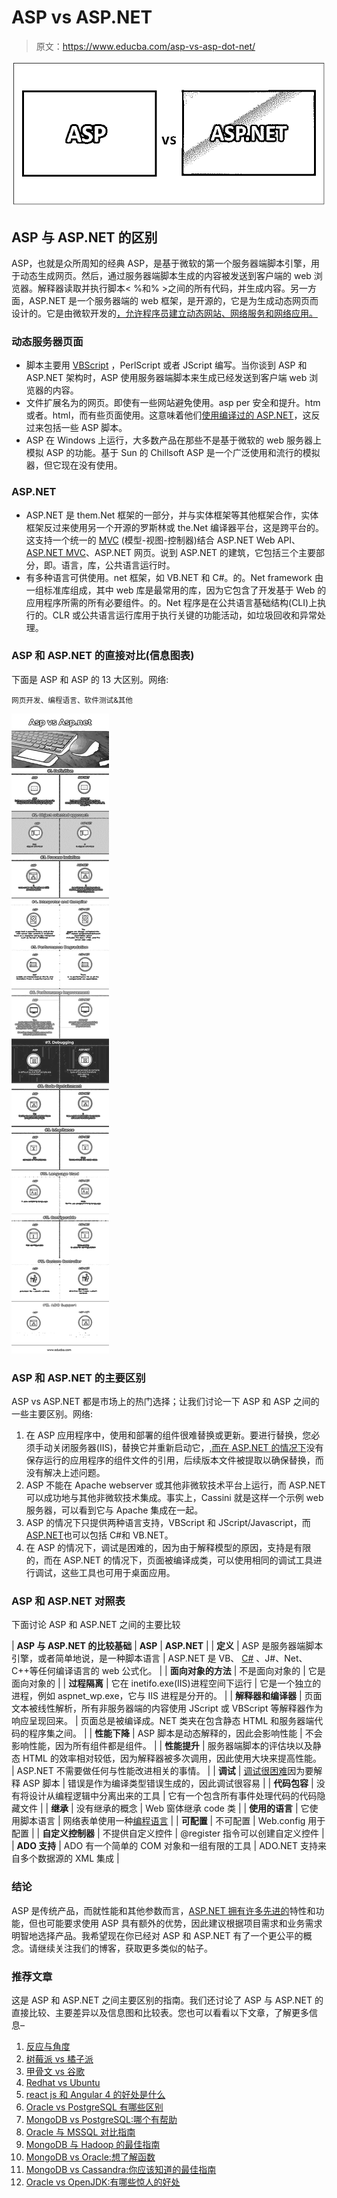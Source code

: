 # ASP vs ASP.NET

> 原文：<https://www.educba.com/asp-vs-asp-dot-net/>

![ASP vs ASP.NET](img/22b6858340cadddca249791d21e90973.png)



## ASP 与 ASP.NET 的区别

ASP，也就是众所周知的经典 ASP，是基于微软的第一个服务器端脚本引擎，用于动态生成网页。然后，通过服务器端脚本生成的内容被发送到客户端的 web 浏览器。解释器读取并执行脚本< %和% >之间的所有代码，并生成内容。另一方面，ASP.NET 是一个服务器端的 web 框架，是开源的，它是为生成动态网页而设计的。它是由微软开发的[，允许程序员建立动态网站、网络服务和网络应用。](https://www.educba.com/microsoft-office-application/)

### 动态服务器页面

*   脚本主要用 [VBScript](https://www.educba.com/vbscript-commands/) ，PerlScript 或者 JScript 编写。当你谈到 ASP 和 ASP.NET 架构时，ASP 使用服务器端脚本来生成已经发送到客户端 web 浏览器的内容。
*   文件扩展名为的网页。即使有一些网站避免使用。asp per 安全和提升。htm 或者。html，而有些页面使用。这意味着他们[使用编译过的 ASP.NET](https://www.educba.com/asp-dot-net-interview-questions/)，这反过来包括一些 ASP 脚本。
*   ASP 在 Windows 上运行，大多数产品在那些不是基于微软的 web 服务器上模拟 ASP 的功能。基于 Sun 的 Chillsoft ASP 是一个广泛使用和流行的模拟器，但它现在没有使用。

### ASP.NET

*   ASP.NET 是 them.Net 框架的一部分，并与实体框架等其他框架合作，实体框架反过来使用另一个开源的罗斯林或 the.Net 编译器平台，这是跨平台的。这支持一个统一的 [MVC](https://www.educba.com/what-is-mvc/) (模型-视图-控制器)结合 ASP.NET Web API、[ASP.NET MVC](https://www.educba.com/asp-dot-net-mvc-routing/)、ASP.NET 网页。说到 ASP.NET 的建筑，它包括三个主要部分，即。语言，库，公共语言运行时。
*   有多种语言可供使用。net 框架，如 VB.NET 和 C#。的。Net framework 由一组标准库组成，其中 web 库是最常用的库，因为它包含了开发基于 Web 的应用程序所需的所有必要组件。的。Net 程序是在公共语言基础结构(CLI)上执行的。CLR 或公共语言运行库用于执行关键的功能活动，如垃圾回收和异常处理。

### ASP 和 ASP.NET 的直接对比(信息图表)

下面是 ASP 和 ASP 的 13 大区别。网络:

<small>网页开发、编程语言、软件测试&其他</small>

![Asp vs Asp.NET Infographics](img/bc1d18eb13ffac703665186aa827cd6e.png)



### ASP 和 ASP.NET 的主要区别

ASP vs ASP.NET 都是市场上的热门选择；让我们讨论一下 ASP 和 ASP 之间的一些主要区别。网络:

1.  在 ASP 应用程序中，使用和部署的组件很难替换或更新。要进行替换，您必须手动关闭服务器(IIS)，替换它并重新启动它，[,而在 ASP.NET 的情况下](https://www.educba.com/asp-net-vs-c-sharp/)没有保存运行的应用程序的组件文件的引用，后续版本文件被提取以确保替换，而没有解决上述问题。
2.  ASP 不能在 Apache webserver 或其他非微软技术平台上运行，而 ASP.NET 可以成功地与其他非微软技术集成。事实上，Cassini 就是这样一个示例 web 服务器，可以看到它与 Apache 集成在一起。
3.  ASP 的情况下只提供两种语言支持，VBScript 和 JScript/Javascript，而[ASP.NET](https://www.educba.com/features-of-asp-dot-net/)也可以包括 C#和 VB.NET。
4.  在 ASP 的情况下，调试是困难的，因为由于解释模型的原因，支持是有限的，而在 ASP.NET 的情况下，页面被编译成类，可以使用相同的调试工具进行调试，这些工具也可用于桌面应用。

### ASP 和 ASP.NET 对照表

下面讨论 ASP 和 ASP.NET 之间的主要比较

| **ASP 与 ASP.NET 的比较基础** | **ASP** | **ASP.NET** |
| **定义** | ASP 是服务器端脚本引擎，或者简单地说，是一种脚本语言 | ASP.NET 是 VB、 [C#](https://www.educba.com/c-sharp-vs-js/) 、J#、Net、C++等任何编译语言的 web 公式化。 |
| **面向对象的方法** | 不是面向对象的 | 它是面向对象的 |
| **过程隔离** | 它在 inetifo.exe(IIS)进程空间下运行 | 它是一个独立的进程，例如 aspnet_wp.exe，它与 IIS 进程是分开的。 |
| **解释器和编译器** | 页面文本被线性解析，所有非服务器端的内容使用 JScript 或 VBScript 等解释器作为响应呈现回来。 | 页面总是被编译成。NET 类夹在包含静态 HTML 和服务器端代码的程序集之间。 |
| **性能下降** | ASP 脚本是动态解释的，因此会影响性能 | 不会影响性能，因为所有组件都是组件。 |
| **性能提升** | 服务器端脚本的评估块以及静态 HTML 的效率相对较低，因为解释器被多次调用，因此使用大块来提高性能。 | ASP.NET 不需要做任何与性能改进相关的事情。 |
| **调试** | [调试很困难](https://www.educba.com/what-is-debugging/)因为要解释 ASP 脚本 | 错误是作为编译类型错误生成的，因此调试很容易 |
| **代码包容** | 没有将设计从编程逻辑中分离出来的工具 | 它有一个包含所有事件处理代码的代码隐藏文件 |
| **继承** | 没有继承的概念 | Web 窗体继承 code 类 |
| **使用的语言** | 它使用脚本语言 | 网络表单使用一种[编程语言](https://www.educba.com/best-programming-languages/) |
| **可配置** | 不可配置 | Web.config 用于配置 |
| **自定义控制器** | 不提供自定义控件 | @register 指令可以创建自定义控件 |
| **ADO 支持** | ADO 有一个简单的 COM 对象和一组有限的工具 | ADO.NET 支持来自多个数据源的 XML 集成 |

### 结论

ASP 是传统产品，而就性能和其他参数而言，[ASP.NET 拥有许多先进的](https://www.educba.com/features-of-asp-dot-net/)特性和功能，但也可能要求使用 ASP 具有额外的优势，因此建议根据项目需求和业务需求明智地选择产品。我希望现在你已经对 ASP 和 ASP.NET 有了一个更公平的概念。请继续关注我们的博客，获取更多类似的帖子。

### 推荐文章

这是 ASP 和 ASP.NET 之间主要区别的指南。我们还讨论了 ASP 与 ASP.NET 的直接比较、主要差异以及信息图和比较表。您也可以看看以下文章，了解更多信息–

1.  [反应与角度](https://www.educba.com/reactjs-vs-angularjs/)
2.  [树莓派 vs 橘子派](https://www.educba.com/raspberry-pi-vs-orange-pi/)
3.  [甲骨文 vs 谷歌](https://www.educba.com/oracle-vs-google/)
4.  [Redhat vs Ubuntu](https://www.educba.com/redhat-vs-ubuntu/)
5.  [react js 和 Angular 4 的好处是什么](https://www.educba.com/reactjs-vs-angular-4/)
6.  [Oracle vs PostgreSQL 有哪些区别](https://www.educba.com/oracle-vs-postgresql/)
7.  [MongoDB vs PostgreSQL:哪个有帮助](https://www.educba.com/mongodb-vs-postgresql/)
8.  [Oracle 与 MSSQL 对比指南](https://www.educba.com/oracle-vs-mssql/)
9.  [MongoDB 与 Hadoop 的最佳指南](https://www.educba.com/hadoop-vs-mongodb/)
10.  [MongoDB vs Oracle:想了解函数](https://www.educba.com/mongodb-vs-oracle/)
11.  [MongoDB vs Cassandra:你应该知道的最佳指南](https://www.educba.com/mongodb-vs-cassandra/)
12.  [Oracle vs OpenJDK:有哪些惊人的好处](https://www.educba.com/oracle-vs-openjdk/)





